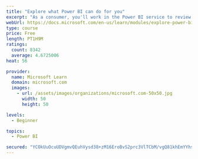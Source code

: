 ```yaml
---
title: "Explore what Power BI can do for you"
excerpt: "As a consumer, you'll work in the Power BI service to review and interact with content that has been shared with you. This module provides the foundational information that you need to work effectively in the Power BI service."
webUrl: https://docs.microsoft.com/en-us/learn/modules/explore-power-bi-service/
type: course
price: Free
length: PT1H9M
ratings:
  count: 8342
  average: 4.6725006
heat: 56

provider:
  name: Microsoft Learn
  domain: microsoft.com
  images:
    - url: /assets/images/organizations/microsoft.com-50x50.jpg
      width: 50
      height: 50

levels:
  - Beginner

topics:
  - Power BI

secured: "YCOkUuOcuUDVgmvQEuhVysd38+zM16EroBvS2prc3VlTCbM/vgQ81khEmYYhsIVYATuY9otCL1azKH/7WyZ4xcNNQ7nJHerOr+LQNKIk8mmd9cKrLwo2U12kaxr8njcEDS/30ITE57HYxwRpAFlywEGEYH4h5mzUb62HoqPKHUUFD4ukd4xbOTzD2NwGd4EM30y+mOPctQvFe16JZokV2hcVg8PHInP0ahDPlyMTacuE5h0cz097ErwjFd3kxmWZF7pzbNpll3u6tQsLq7Fh2cMirunaDd9cEPjBz+LeXjdiBHBKtzP2D6j6zkR165T2NGfgPPSyE1Wt8Z44p6Isl2BfecN3PLaa0sRYYuGM4WwxIsT4ND7aXMsLXRCpX1qDrpT63saHS8LL/X5dY56tAaxz7+c8r4VVg8uMt18pLlo=;eRfDJHmf7kMsM24xzNhDXw=="
---
```


